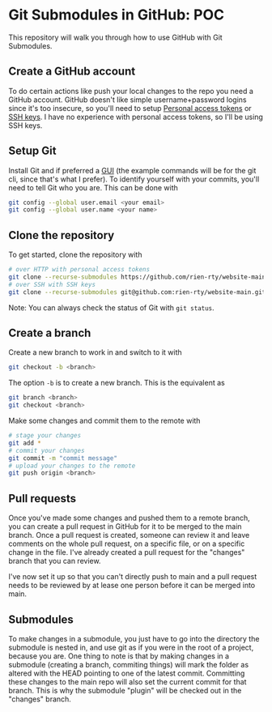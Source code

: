 # Git Submodules in GitHub: POC

This repository will walk you through how to use GitHub with Git Submodules.

## Create a GitHub account

To do certain actions like push your local changes to the repo you need a GitHub account. GitHub doesn't like simple username+password logins since it's too insecure, so you'll need to setup [Personal access tokens](https://docs.github.com/en/authentication/keeping-your-account-and-data-secure/managing-your-personal-access-tokens) or [SSH keys](https://docs.github.com/en/authentication/connecting-to-github-with-ssh/about-ssh). I have no experience with personal access tokens, so I'll be using SSH keys.

## Setup Git

Install Git and if preferred a [GUI](https://git-scm.com/downloads/guis) (the example commands will be for the git cli, since that's what I prefer). To identify yourself with your commits, you'll need to tell Git who you are. This can be done with

```sh
git config --global user.email <your email>
git config --global user.name <your name>
```

## Clone the repository

To get started, clone the repository with

```sh
# over HTTP with personal access tokens
git clone --recurse-submodules https://github.com/rien-rty/website-main.git
# over SSH with SSH keys
git clone --recurse-submodules git@github.com:rien-rty/website-main.git
```

Note: You can always check the status of Git with `git status`.

## Create a branch

Create a new branch to work in and switch to it with

```sh
git checkout -b <branch>
```

The option `-b` is to create a new branch. This is the equivalent as 

```sh
git branch <branch>
git checkout <branch>
```

Make some changes and commit them to the remote with

```sh
# stage your changes
git add *
# commit your changes
git commit -m "commit message"
# upload your changes to the remote
git push origin <branch>
```

## Pull requests

Once you've made some changes and pushed them to a remote branch, you can create a pull request in GitHub for it to be merged to the main branch. Once a pull request is created, someone can review it and leave comments on the whole pull request, on a specific file, or on a specific change in the file. I've already created a pull request for the "changes" branch that you can review.

I've now set it up so that you can't directly push to main and a pull request needs to be reviewed by at lease one person before it can be merged into main.

## Submodules

To make changes in a submodule, you just have to go into the directory the submodule is nested in, and use git as if you were in the root of a project, because you are. One thing to note is that by making changes in a submodule (creating a branch, commiting things) will mark the folder as altered with the HEAD pointing to one of the latest commit. Committing these changes to the main repo will also set the current commit for that branch. This is why the submodule "plugin" will be checked out in the "changes" branch.
